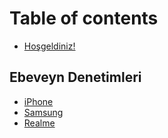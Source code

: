 # Table of contents

* [Hoşgeldiniz!](README.md)

## Ebeveyn Denetimleri

* [iPhone](ebeveyn-denetimleri/iphone.md)
* [Samsung](ebeveyn-denetimleri/samsung.md)
* [Realme](ebeveyn-denetimleri/realme.md)
